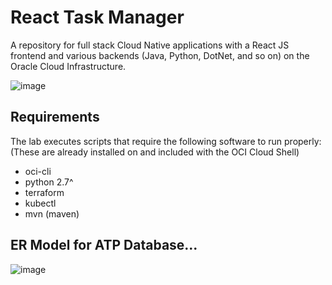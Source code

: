 # React Task Manager
A repository for full stack Cloud Native applications with a React JS frontend and various backends (Java, Python, DotNet, and so on) on the Oracle Cloud Infrastructure.

![image](https://user-images.githubusercontent.com/7783295/116454396-cbfb7a00-a814-11eb-8196-ba2113858e8b.png)


## Requirements
The lab executes scripts that require the following software to run properly: (These are already installed on and included with the OCI Cloud Shell)
* oci-cli
* python 2.7^
* terraform
* kubectl
* mvn (maven) 

## ER Model for ATP Database...

![image](https://github.com/user-attachments/assets/f78afd61-05dd-4f1d-96b4-937c6e5090bf)
